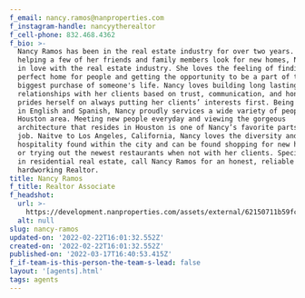 ```yaml
---
f_email: nancy.ramos@nanproperties.com
f_instagram-handle: nancyytherealtor
f_cell-phone: 832.468.4362
f_bio: >-
  Nancy Ramos has been in the real estate industry for over two years. After
  helping a few of her friends and family members look for new homes, Nancy fell
  in love with the real estate industry. She loves the feeling of finding the
  perfect home for people and getting the opportunity to be a part of the
  biggest purchase of someone's life. Nancy loves building long lasting
  relationships with her clients based on trust, communication, and honesty. She
  prides herself on always putting her clients’ interests first. Being bilingual
  in English and Spanish, Nancy proudly services a wide variety of people in the
  Houston area. Meeting new people everyday and viewing the gorgeous
  architecture that resides in Houston is one of Nancy’s favorite parts of her
  job. Naitve to Los Angeles, California, Nancy loves the diversity and southern
  hospitality found within the city and can be found shopping for new home decor
  or trying out the newest restaurants when not with her clients. Specializing
  in residential real estate, call Nancy Ramos for an honest, reliable and
  hardworking Realtor. 
title: Nancy Ramos
f_title: Realtor Associate
f_headshot:
  url: >-
    https://development.nanproperties.com/assets/external/62150711b59fce062605d265_web20capture_22-2-2022_95342_drive.google.com.jpeg
  alt: null
slug: nancy-ramos
updated-on: '2022-02-22T16:01:32.552Z'
created-on: '2022-02-22T16:01:32.552Z'
published-on: '2022-03-17T16:40:53.415Z'
f_if-team-is-this-person-the-team-s-lead: false
layout: '[agents].html'
tags: agents
---
```



